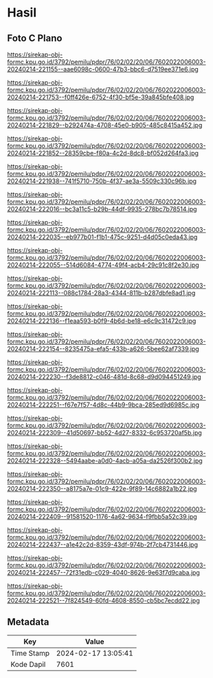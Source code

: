 # Hasil

## Foto C Plano

https://sirekap-obj-formc.kpu.go.id/3792/pemilu/pdpr/76/02/02/20/06/7602022006003-20240214-221155--aae6098c-0600-47b3-bbc6-d7519ee371e6.jpg

https://sirekap-obj-formc.kpu.go.id/3792/pemilu/pdpr/76/02/02/20/06/7602022006003-20240214-221753--f0ff426e-6752-4f30-bf5e-39a845bfe408.jpg

https://sirekap-obj-formc.kpu.go.id/3792/pemilu/pdpr/76/02/02/20/06/7602022006003-20240214-221829--b292474a-4708-45e0-b905-485c8415a452.jpg

https://sirekap-obj-formc.kpu.go.id/3792/pemilu/pdpr/76/02/02/20/06/7602022006003-20240214-221852--28359cbe-f80a-4c2d-8dc8-bf052d264fa3.jpg

https://sirekap-obj-formc.kpu.go.id/3792/pemilu/pdpr/76/02/02/20/06/7602022006003-20240214-221938--741f5710-750b-4f37-ae3a-5509c330c96b.jpg

https://sirekap-obj-formc.kpu.go.id/3792/pemilu/pdpr/76/02/02/20/06/7602022006003-20240214-222016--bc3a11c5-b29b-44df-9935-278bc7b78514.jpg

https://sirekap-obj-formc.kpu.go.id/3792/pemilu/pdpr/76/02/02/20/06/7602022006003-20240214-222035--eb977b01-f1b1-475c-9251-d4d05c0eda43.jpg

https://sirekap-obj-formc.kpu.go.id/3792/pemilu/pdpr/76/02/02/20/06/7602022006003-20240214-222055--514d6084-4774-49f4-acb4-29c91c8f2e30.jpg

https://sirekap-obj-formc.kpu.go.id/3792/pemilu/pdpr/76/02/02/20/06/7602022006003-20240214-222113--088c1784-28a3-4344-811b-b287dbfe8ad1.jpg

https://sirekap-obj-formc.kpu.go.id/3792/pemilu/pdpr/76/02/02/20/06/7602022006003-20240214-222136--f1eaa593-b0f9-4b6d-be18-e6c9c31472c9.jpg

https://sirekap-obj-formc.kpu.go.id/3792/pemilu/pdpr/76/02/02/20/06/7602022006003-20240214-222154--8235475a-efa5-433b-a626-5bee62af7339.jpg

https://sirekap-obj-formc.kpu.go.id/3792/pemilu/pdpr/76/02/02/20/06/7602022006003-20240214-222230--f3de8812-c046-481d-8c68-d9d094451249.jpg

https://sirekap-obj-formc.kpu.go.id/3792/pemilu/pdpr/76/02/02/20/06/7602022006003-20240214-222251--f67e7f57-4d8c-44b9-9bca-285ed9d6985c.jpg

https://sirekap-obj-formc.kpu.go.id/3792/pemilu/pdpr/76/02/02/20/06/7602022006003-20240214-222309--41d50697-bb52-4d27-8332-6c953720af5b.jpg

https://sirekap-obj-formc.kpu.go.id/3792/pemilu/pdpr/76/02/02/20/06/7602022006003-20240214-222328--5494aabe-a0d0-4acb-a05a-da2526f300b2.jpg

https://sirekap-obj-formc.kpu.go.id/3792/pemilu/pdpr/76/02/02/20/06/7602022006003-20240214-222350--a8175a7e-01c9-422e-9f89-14c6882a1b22.jpg

https://sirekap-obj-formc.kpu.go.id/3792/pemilu/pdpr/76/02/02/20/06/7602022006003-20240214-222409--91581520-1176-4a62-9634-f9fbb5a52c39.jpg

https://sirekap-obj-formc.kpu.go.id/3792/pemilu/pdpr/76/02/02/20/06/7602022006003-20240214-222437--a1e42c2d-8359-43df-974b-2f7cb4731446.jpg

https://sirekap-obj-formc.kpu.go.id/3792/pemilu/pdpr/76/02/02/20/06/7602022006003-20240214-222457--72f31edb-c029-4040-8626-9e63f7d9caba.jpg

https://sirekap-obj-formc.kpu.go.id/3792/pemilu/pdpr/76/02/02/20/06/7602022006003-20240214-222521--7f824549-60fd-4608-8550-cb5bc7ecdd22.jpg


## Metadata

| Key        | Value               |
| ---------- | ------------------- |
| Time Stamp | 2024-02-17 13:05:41 |
| Kode Dapil | 7601                |



